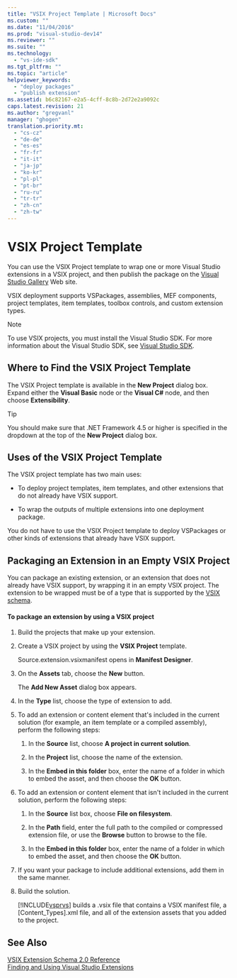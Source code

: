 ```yaml
---
title: "VSIX Project Template | Microsoft Docs"
ms.custom: ""
ms.date: "11/04/2016"
ms.prod: "visual-studio-dev14"
ms.reviewer: ""
ms.suite: ""
ms.technology: 
  - "vs-ide-sdk"
ms.tgt_pltfrm: ""
ms.topic: "article"
helpviewer_keywords: 
  - "deploy packages"
  - "publish extension"
ms.assetid: b6c82167-e2a5-4cff-8c8b-2d72e2a9092c
caps.latest.revision: 21
ms.author: "gregvanl"
manager: "ghogen"
translation.priority.mt: 
  - "cs-cz"
  - "de-de"
  - "es-es"
  - "fr-fr"
  - "it-it"
  - "ja-jp"
  - "ko-kr"
  - "pl-pl"
  - "pt-br"
  - "ru-ru"
  - "tr-tr"
  - "zh-cn"
  - "zh-tw"
---
```

# VSIX Project Template
You can use the VSIX Project template to wrap one or more Visual Studio extensions in a VSIX project, and then publish the package on the [Visual Studio Gallery](http://go.microsoft.com/fwlink/?LinkID=123847) Web site.  
  
 VSIX deployment supports VSPackages, assemblies, MEF components, project templates, item templates, toolbox controls, and custom extension types.  
  
> [!NOTE]
>  To use VSIX projects, you must install the Visual Studio SDK. For more information about the Visual Studio SDK, see [Visual Studio SDK](../extensibility/visual-studio-sdk.md).  
  
## Where to Find the VSIX Project Template  
 The VSIX Project template is available in the **New Project** dialog box. Expand either the **Visual Basic** node or the **Visual C#** node, and then choose **Extensibility**.  
  
> [!TIP]
>  You should make sure that .NET Framework 4.5 or higher is specified in the dropdown at the top of the **New Project** dialog box.  
  
## Uses of the VSIX Project Template  
 The VSIX project template has two main uses:  
  
-   To deploy project templates, item templates, and other extensions that do not already have VSIX support.  
  
-   To wrap the outputs of multiple extensions into one deployment package.  
  
 You do not have to use the VSIX Project template to deploy VSPackages or other kinds of extensions that already have VSIX support.  
  
## Packaging an Extension in an Empty VSIX Project  
 You can package an existing extension, or an extension that does not already have VSIX support, by wrapping it in an empty VSIX project. The extension to be wrapped must be of a type that is supported by the [VSIX schema](../extensibility/vsix-extension-schema-2-0-reference.md).  
  
#### To package an extension by using a VSIX project  
  
1.  Build the projects that make up your extension.  
  
2.  Create a VSIX project by using the **VSIX Project** template.  
  
     Source.extension.vsixmanifest opens in **Manifest Designer**.  
  
3.  On the **Assets** tab, choose the **New** button.  
  
     The **Add New Asset** dialog box appears.  
  
4.  In the **Type** list, choose the type of extension to add.  
  
5.  To add an extension or content element that's included in the current solution (for example, an item template or a compiled assembly), perform the following steps:  
  
    1.  In the **Source** list, choose **A project in current solution**.  
  
    2.  In the **Project** list, choose the name of the extension.  
  
    3.  In the **Embed in this folder** box, enter the name of a folder in which to embed the asset, and then choose the **OK** button.  
  
6.  To add an extension or content element that isn't included in the current solution, perform the following steps:  
  
    1.  In the **Source** list box, choose **File on filesystem**.  
  
    2.  In the **Path** field, enter the full path to the compiled or compressed extension file, or use the **Browse** button to browse to the file.  
  
    3.  In the **Embed in this folder** box, enter the name of a folder in which to embed the asset, and then choose the **OK** button.  
  
7.  If you want your package to include additional extensions, add them in the same manner.  
  
8.  Build the solution.  
  
     [!INCLUDE[vsprvs](../code-quality/includes/vsprvs_md.md)] builds a .vsix file that contains a VSIX manifest file, a [Content_Types].xml file, and all of the extension assets that you added to the project.  
  
## See Also  
 [VSIX Extension Schema 2.0 Reference](../extensibility/vsix-extension-schema-2-0-reference.md)   
 [Finding and Using Visual Studio Extensions](../ide/finding-and-using-visual-studio-extensions.md)